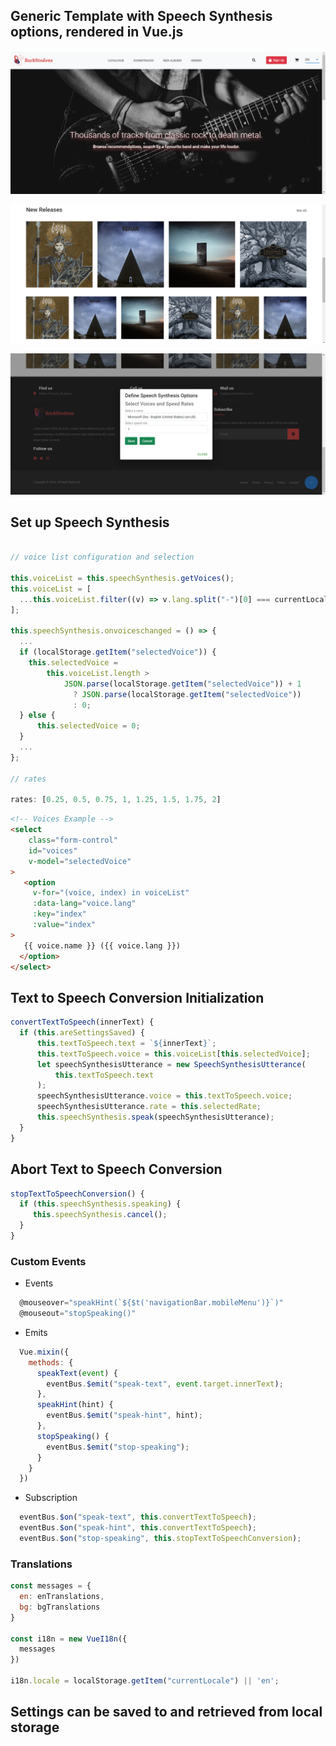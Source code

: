 ## Generic Template with Speech Synthesis options, rendered in Vue.js

![Navigation Bar and Masthead Header](https://github.com/plamenna-petrova/rockstodons-speech-synthesis/blob/main/src/assets/images/presentation/Screenshot%20(2653).png?raw=true)

![Grid](https://github.com/plamenna-petrova/rockstodons-speech-synthesis/blob/main/src/assets/images/presentation/Screenshot%20(2656).png?raw=true)

![Footer with Speech Synthesis Menu](https://github.com/plamenna-petrova/rockstodons-speech-synthesis/blob/main/src/assets/images/presentation/Screenshot%20(2655).png?raw=true)

## Set up Speech Synthesis 

```javascript

// voice list configuration and selection

this.voiceList = this.speechSynthesis.getVoices();
this.voiceList = [
  ...this.voiceList.filter((v) => v.lang.split("-")[0] === currentLocale),
];

this.speechSynthesis.onvoiceschanged = () => {
  ...
  if (localStorage.getItem("selectedVoice")) {
    this.selectedVoice =
        this.voiceList.length >
            JSON.parse(localStorage.getItem("selectedVoice")) + 1
              ? JSON.parse(localStorage.getItem("selectedVoice"))
              : 0;
  } else {
      this.selectedVoice = 0;
  }
  ...
};
 
// rates

rates: [0.25, 0.5, 0.75, 1, 1.25, 1.5, 1.75, 2]
````

```html
<!-- Voices Example -->
<select
    class="form-control"
    id="voices"
    v-model="selectedVoice"
>
   <option
     v-for="(voice, index) in voiceList"
     :data-lang="voice.lang"
     :key="index"
     :value="index"
>
   {{ voice.name }} ({{ voice.lang }})
  </option>
</select>
```

## Text to Speech Conversion Initialization

```javascript
convertTextToSpeech(innerText) {
  if (this.areSettingsSaved) {
      this.textToSpeech.text = `${innerText}`;
      this.textToSpeech.voice = this.voiceList[this.selectedVoice];
      let speechSynthesisUtterance = new SpeechSynthesisUtterance(
          this.textToSpeech.text
      );
      speechSynthesisUtterance.voice = this.textToSpeech.voice;
      speechSynthesisUtterance.rate = this.selectedRate;
      this.speechSynthesis.speak(speechSynthesisUtterance);
  }
}
```
## Abort Text to Speech Conversion

```javascript
stopTextToSpeechConversion() {
  if (this.speechSynthesis.speaking) {
     this.speechSynthesis.cancel();
  }
}
```
### Custom Events

- Events

```javascript
  @mouseover="speakHint(`${$t('navigationBar.mobileMenu')}`)"
  @mouseout="stopSpeaking()"
````
- Emits

```javascript
  Vue.mixin({
    methods: {
      speakText(event) {
        eventBus.$emit("speak-text", event.target.innerText);
      },
      speakHint(hint) {
        eventBus.$emit("speak-hint", hint);
      },
      stopSpeaking() {
        eventBus.$emit("stop-speaking");
      }
    }
  })
```
- Subscription
```javascript
  eventBus.$on("speak-text", this.convertTextToSpeech);
  eventBus.$on("speak-hint", this.convertTextToSpeech);
  eventBus.$on("stop-speaking", this.stopTextToSpeechConversion); 
```

### Translations
```javascript
const messages = {
  en: enTranslations,
  bg: bgTranslations
}

const i18n = new VueI18n({
  messages
})

i18n.locale = localStorage.getItem("currentLocale") || 'en';
```
## Settings can be saved to and retrieved from local storage

